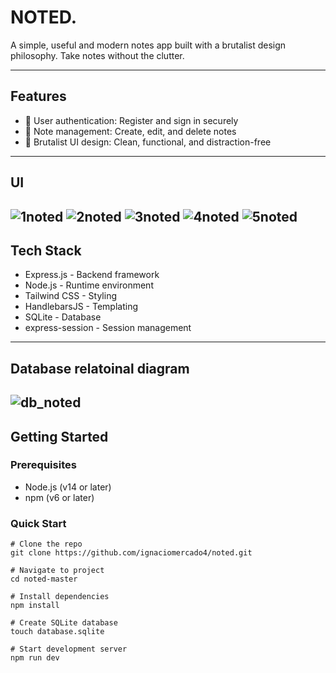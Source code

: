 # NOTED.
A simple, useful and modern notes app built with a brutalist design philosophy. Take notes without the clutter.

---

## Features
- 🔐 User authentication: Register and sign in securely
- 📝 Note management: Create, edit, and delete notes
- 🎨 Brutalist UI design: Clean, functional, and distraction-free
---

## UI

![1noted](https://github.com/user-attachments/assets/23c9add6-f112-488a-8790-4b4c361d1436)
![2noted](https://github.com/user-attachments/assets/c0d44f88-47a7-41ff-8e07-6e2a113c6c2b)
![3noted](https://github.com/user-attachments/assets/db795d10-c53d-4c97-add6-65d6f05b2cf8)
![4noted](https://github.com/user-attachments/assets/0e48124b-b0fa-4479-8cf1-6f97f9e05394)
![5noted](https://github.com/user-attachments/assets/7849d69c-643b-468b-8fe0-336dbcab86ce)
---

## Tech Stack
- Express.js - Backend framework
- Node.js - Runtime environment
- Tailwind CSS - Styling
- HandlebarsJS - Templating
- SQLite - Database
- express-session - Session management
---

## Database relatoinal diagram

![db_noted](https://github.com/user-attachments/assets/a2fd17b2-2495-420a-af2d-5ab1e16ab003)
---

## Getting Started

### Prerequisites
- Node.js (v14 or later)
- npm (v6 or later)

### Quick Start
```
# Clone the repo
git clone https://github.com/ignaciomercado4/noted.git

# Navigate to project
cd noted-master

# Install dependencies
npm install

# Create SQLite database
touch database.sqlite

# Start development server
npm run dev
```

